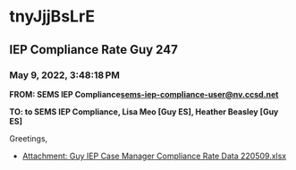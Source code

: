 # tnyJjjBsLrE
## IEP Compliance Rate Guy 247
### May 9, 2022, 3:48:18 PM
**FROM: SEMS IEP Compliance<sems-iep-compliance-user@nv.ccsd.net>**

**TO: to SEMS IEP Compliance, Lisa Meo [Guy ES], Heather Beasley [Guy ES]**


Greetings,  





* [Attachment: Guy IEP Case Manager Compliance Rate Data 220509.xlsx](tnyJjjBsLrE-attachment-1.xlsx)
